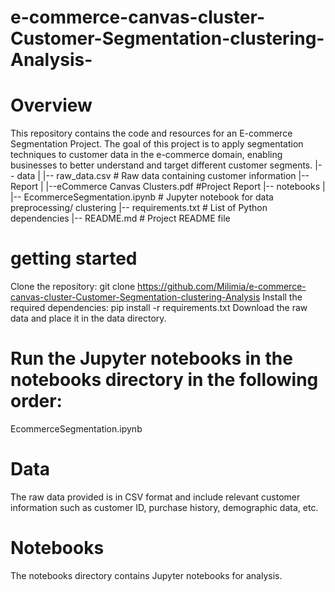 # e-commerce-canvas-cluster-Customer-Segmentation-clustering-Analysis-
# Overview
This repository contains the code and resources for an E-commerce Segmentation Project. 
The goal of this project is to apply segmentation techniques to customer data in the e-commerce domain, enabling businesses to better understand and target different customer segments.
|-- data
|   |-- raw_data.csv       # Raw data containing customer information
|-- Report 
|   |--eCommerce Canvas Clusters.pdf #Project Report 
|-- notebooks
|   |-- EcommerceSegmentation.ipynb  # Jupyter notebook for data preprocessing/ clustering 
|-- requirements.txt       # List of Python dependencies
|-- README.md              # Project README file
# getting started 
Clone the repository:
git clone https://github.com/Milimia/e-commerce-canvas-cluster-Customer-Segmentation-clustering-Analysis
Install the required dependencies:
pip install -r requirements.txt
Download the raw data and place it in the data directory.
# Run the Jupyter notebooks in the notebooks directory in the following order:
EcommerceSegmentation.ipynb
# Data
The raw data provided is in CSV format and include relevant customer information such as customer ID, purchase history, demographic data, etc. 
# Notebooks
The notebooks directory contains Jupyter notebooks for analysis. 

